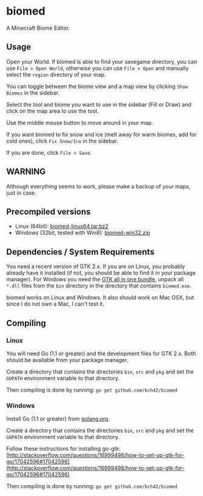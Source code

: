 # biomed

A Minecraft Biome Editor.

## Usage

Open your World. If biomed is able to find your savegame directory, you can use `File > Open World`, otherwise you can use `File > Open` and manually select the `region` directory of your map.

You can toggle between the biome view and a map view by clicking `Show Biomes` in the sidebar.

Select the tool and biome you want to use in the sidebar (Fill or Draw) and click on the map area to use the tool.

Use the middle mouse button to move around in your map.

If you want biomed to fix snow and ice (melt away for warm biomes, add for cold ones), click `Fix Snow/Ice` in the sidebar.

If you are done, click `File > Save`.

## WARNING

Although everything seems to work, please make a backup of your maps, just in case.

## Precompiled versions

* Linux (64bit): [biomed-linux64.tar.bz2](http://kch42.de/progs/biomed/biomed-linux64.tar.bz2)
* Windows (32bit, tested with Win8): [biomed-win32.zip](http://kch42.de/progs/biomed/biomed-win32.zip)

## Dependencies / System Requirements

You need a recent version of GTK 2.x. If you are on Linux, you probably already have it installed (if not, you should be able to find it in your package manager). For Windows you need the [GTK all in one bundle](http://ftp.gnome.org/pub/gnome/binaries/win32/gtk+/2.24/gtk+-bundle_2.24.10-20120208_win32.zip), unpack all `*.dll` files from the `bin` directory in the directory that contains `biomed.exe`.

biomed works on Linux and Windows. It also should work on Mac OSX, but since I do not own a Mac, I can't test it.

## Compiling

### Linux

You will need Go (1.1 or greater) and the development files for GTK 2.x. Both should be available from your package manager.

Create a directory that contains the directories `bin`, `src` and `pkg` and set the `GOPATH` environment variable to that directory.

Then compiling is done by running: `go get github.com/kch42/biomed`

### Windows

Install Go (1.1 or greater) from [golang.org](http://golang.org/doc/install).

Create a directory that contains the directories `bin`, `src` and `pkg` and set the `GOPATH` environment variable to that directory.

Follow these instructions for installing go-gtk: [http://stackoverflow.com/questions/16999498/how-to-set-up-gtk-for-go/17042596#17042596](http://stackoverflow.com/questions/16999498/how-to-set-up-gtk-for-go/17042596#17042596)

Then compiling is done by running: `go get github.com/kch42/biomed`
